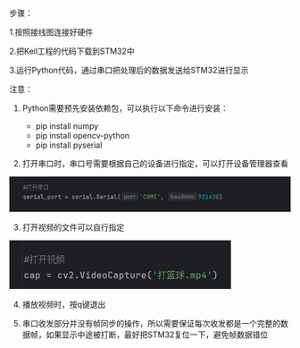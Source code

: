 步骤：

1.按照接线图连接好硬件

2.把Keil工程的代码下载到STM32中

3.运行Python代码，通过串口把处理后的数据发送给STM32进行显示



注意：

1. Python需要预先安装依赖包，可以执行以下命令进行安装：
    - pip install numpy
    - pip install opencv-python	
    - pip install pyserial

2. 打开串口时，串口号需要根据自己的设备进行指定，可以打开设备管理器查看

![image-20250520152102510](.\assets\image-20250520152102510.png)

3. 打开视频的文件可以自行指定

![image-20250520152113801](.\assets\image-20250520152113801.png)

4. 播放视频时，按q键退出



5. 串口收发部分并没有帧同步的操作，所以需要保证每次收发都是一个完整的数据帧，如果显示中途被打断，最好把STM32复位一下，避免帧数据错位
